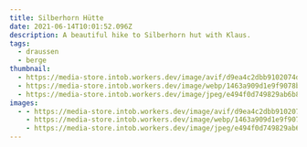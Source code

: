 ```yaml
---
title: Silberhorn Hütte
date: 2021-06-14T10:01:52.096Z
description: A beautiful hike to Silberhorn hut with Klaus.
tags:
  - draussen
  - berge
thumbnail:
  - https://media-store.intob.workers.dev/image/avif/d9ea4c2dbb9102074d278793d7a89ead3e03ecba0d1fccce735cfd14612d8da5
  - https://media-store.intob.workers.dev/image/webp/1463a909d1e9f9078b851c41d0a5341c05e070d8d9c365e14a876ee4ca5a5e75
  - https://media-store.intob.workers.dev/image/jpeg/e494f0d749829ab6b8bbf8cff6d070224c3e8ed220e1d8d3c85c9e1ee5901533
images:
  - - https://media-store.intob.workers.dev/image/avif/d9ea4c2dbb9102074d278793d7a89ead3e03ecba0d1fccce735cfd14612d8da5
    - https://media-store.intob.workers.dev/image/webp/1463a909d1e9f9078b851c41d0a5341c05e070d8d9c365e14a876ee4ca5a5e75
    - https://media-store.intob.workers.dev/image/jpeg/e494f0d749829ab6b8bbf8cff6d070224c3e8ed220e1d8d3c85c9e1ee5901533
---
```


